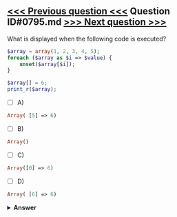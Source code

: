 [<<< Previous question <<<](0794.md)   Question ID#0795.md   [>>> Next question >>>](0796.md)
---

What is displayed when the following code is executed?


```php
$array = array(1, 2, 3, 4, 5);
foreach ($array as $i => $value) {
    unset($array[$i]);
}

$array[] = 6;
print_r($array);
```

- [ ] A)
```php
Array( [5] => 6)
```

- [ ] B)
```php
Array()
```

- [ ] C)
```php
Array([0] => 6)
```

- [ ] D)
```php
Array( [6] => 6)
```


<details><summary><b>Answer</b></summary>
<p>
  Answer: <strong>A</strong>
</p>
</details>
